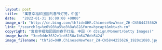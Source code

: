 ```yaml
---
layout: post
title:  "寓意幸福和团圆的春节灯笼，中国"
date:   "2022-01-31 16:00:00 +0800"
image_url: "http://cn.bing.com/th?id=OHR.ChineseNewYear_ZH-CN5844255626_1920x1080.jpg&rf=LaDigue_1920x1080.jpg&pid=hp"
link: "/search?q=%e6%98%a5%e8%8a%82&form=hpcapt&mkt=zh-cn"
copyright: "寓意幸福和团圆的春节灯笼，中国 (© d3sign/Moment/Getty Images)"
image_hash: "3ee0dde3632e1cd6150a1b6476db5424"
image_filename: "th?id=OHR.ChineseNewYear_ZH-CN5844255626_1920x1080.jpg&rf=LaDigue_1920x1080.jpg&pid=hp"
---
```

